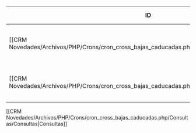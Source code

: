 | ID<br>                                                                                          | Tipo   | Archivo Origen                                                                                                          | Modulo Funcional            | Base de Datos    | Tablas Afectadas | Joins | Objetivo                                                 | Impacto | Observacion |
| ----------------------------------------------------------------------------------------------- | ------ | ----------------------------------------------------------------------------------------------------------------------- | --------------------------- | ---------------- | ---------------- | ----- | -------------------------------------------------------- | ------- | ----------- |
| [[CRM Novedades/Archivos/PHP/Crons/cron_cross_bajas_caducadas.php/Consultas/SELECT/Q001\|Q001]] | SELECT | [[CRM Novedades/Archivos/PHP/Crons/cron_cross_bajas_caducadas.php/Consultas/Consultas\|cron_cross_bajas_caducadas.php]] | Baja automática Cross30     | gyssrl_novedades | sw_operaciones   | -     | Obtener operaciones caducadas del canal 29 (Cross30)     | Lectura |             |
| [[CRM Novedades/Archivos/PHP/Crons/cron_cross_bajas_caducadas.php/Consultas/SELECT/Q002\|Q002]] | SELECT | [[CRM Novedades/Archivos/PHP/Crons/cron_cross_bajas_caducadas.php/Consultas/Consultas\|cron_cross_bajas_caducadas.php]] | Baja automática Autogestión | gyssrl_novedades | sw_operaciones   | -     | Obtener operaciones caducadas del canal 61 (Autogestión) | Lectura |             |

[[CRM Novedades/Archivos/PHP/Crons/cron_cross_bajas_caducadas.php/Consultas/Consultas|Consultas]]